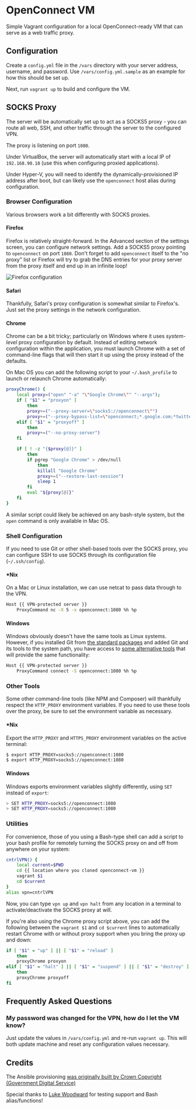 OpenConnect VM
==============

Simple Vagrant configuration for a local OpenConnect-ready VM that can serve as a web traffic proxy.

Configuration
-------------

Create a `config.yml` file in the `/vars` directory with your server address, username, and password. Use `/vars/config.yml.sample` as an example for how this should be set up.

Next, run `vagrant up` to build and configure the VM.

SOCKS Proxy
-----------

The server will be automatically set up to act as a SOCKS5 proxy - you can route all web, SSH, and other traffic through the server to the configured VPN.

The proxy is listening on port `1080`.

Under VirtualBox, the server will automatically start with a local IP of `192.168.90.10` (use this when configuring proxied applications).

Under Hyper-V, you will need to identify the dynamically-provisioned IP address after boot, but can likely use the `openconnect` host alias during configuration.

### Browser Configuration

Various browsers work a bit differently with SOCKS proxies.

#### Firefox

Firefox is relatively straight-forward. In the Advanced section of the settings screen, you can configure network settings. Add a SOCKS5 proxy pointing to `openconnect` on port `1080`. Don't forget to add `openconnect` itself to the "no proxy" list or Firefox will try to grab the DNS entries for your proxy server from the proxy itself and end up in an infinite loop!

![Firefox configuration](https://s3.amazonaws.com/uploads.hipchat.com/52421/365110/YbBNENfUGjXl60L/upload.png)

#### Safari

Thankfully, Safari's proxy configuration is somewhat similar to Firefox's. Just set the proxy settings in the network configuration.

#### Chrome

Chrome can be a bit tricky; particularly on Windows where it uses _system-level_ proxy configuration by default. Instead of editing network configuration within the application, you must launch Chrome with a set of command-line flags that will then start it up using the proxy instead of the defaults.

On Mac OS you can add the following script to your `~/.bash_profile` to launch or relaunch Chrome automatically:

```sh
proxyChrome() {
	local proxy=("open" "-a" "\"Google Chrome\"" "--args");
	if [ "$1" = "proxyon" ]
		then
		proxy+=("--proxy-server=\"socks5://openconnect\"")
		proxy+=("--proxy-bypass-list=\"openconnect;*.google.com;*twitter.com;*facebook.com;localhost;127.0.0.1\"")
	elif [ "$1" = "proxyoff" ]
		then
		proxy+=("--no-proxy-server")
	fi

	if [ ! -z "{$proxy[@]}" ]
		then
		if pgrep "Google Chrome" > /dev/null
			then
			killall "Google Chrome"
			proxy+=("--restore-last-session")
			sleep 1
		fi
		eval "${proxy[@]}"
	fi
}
```

A similar script could likely be achieved on any bash-style system, but the `open` command is only available in Mac OS.

### Shell Configuration

If you need to use Git or other shell-based tools over the SOCKS proxy, you can configure SSH to use SOCKS through its 
 configuration file (`~/.ssh/config`).
 
#### *Nix

On a Mac or Linux installation, we can use netcat to pass data through to the VPN.

```sh
Host {{ VPN-protected server }}
	ProxyCommand nc -X 5 -x openconnect:1080 %h %p
```

#### Windows

Windows obviously doesn't have the same tools as Linux systems. However, if you installed Git from [the standard packages](https://git-scm.com/downloads) and added Git and its tools to the system path, you have access to [some alternative tools](http://ttmm.io/tech/linux-flavored-windows/) that will provide the same functionality:

```sh
Host {{ VPN-protected server }}
	ProxyCommand connect -S openconnect:1080 %h %p
```	

### Other Tools

Some other command-line tools (like NPM and Composer) will thankfully respect the `HTTP_PROXY` environment variables. If you need to use these tools over the proxy, be sure to set the environment variable as necessary.

#### *Nix

Export the `HTTP_PROXY` and `HTTPS_PROXY` environment variables on the active terminal:

```sh
$ export HTTP_PROXY=socks5://openconnect:1080
$ export HTTP_PROXY=socks5://openconnect:1080
```

#### Windows

Windows exports environment variables slightly differently, using `SET` instead of `export`:

```sh
> SET HTTP_PROXY=socks5://openconnect:1080
> SET HTTP_PROXY=socks5://openconnect:1080
```

### Utilities

For convenience, those of you using a Bash-type shell can add a script to your bash profile for remotely turning the SOCKS proxy on and off from anywhere on your system:

```sh
cntrlVPN() {
	local current=$PWD
	cd {{ location where you cloned openconnect-vm }}
	vagrant $1
	cd $current
}
alias vpn=cntrlVPN
```

Now, you can type `vpn up` and `vpn halt` from any location in a terminal to activate/deactivate the SOCKS proxy at will.

If you're also using the Chrome proxy script above, you can add the following between the `vagrant $1` and `cd $current` lines to automatically restart Chrome with or without proxy support when you bring the proxy up and down:

```sh
if [ "$1" = "up" ] || [ "$1" = "reload" ]
	then
	proxyChrome proxyon
elif [ "$1" = "halt" ] || [ "$1" = "suspend" ] || [ "$1" = "destroy" ]
	then
	proxyChrome proxyoff
fi
```

Frequently Asked Questions
--------------------------

### My password was changed for the VPN, how do I let the VM know?

Just update the values in `/vars/config.yml` and re-run `vagrant up`. This will both update machine and reset any configuration values necessary.

Credits
-------

The Ansible provisioning [was originally built by Crown Copyright (Government Digital Service)](https://github.com/alphagov/ansible-role-openconnect)

Special thanks to [Luke Woodward](https://github.com/lkwdwrd) for testing support and Bash alias/functions!
